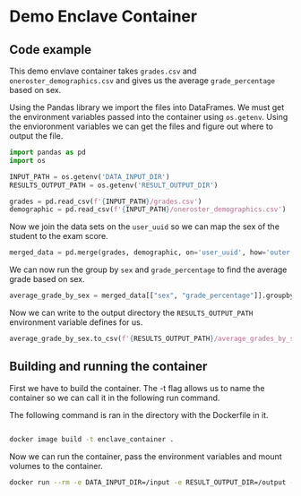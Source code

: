# Demo Enclave Container

## Code example

This demo envlave container takes `grades.csv` and `oneroster_demographics.csv` and gives us the average 
`grade_percentage` based on sex. 

Using the Pandas library we import the files into DataFrames.
We must get the environment variables passed into the container using `os.getenv`.
Using the envioronment variables we can get the files and figure out where to output the file.


```py
import pandas as pd
import os

INPUT_PATH = os.getenv('DATA_INPUT_DIR')
RESULTS_OUTPUT_PATH = os.getenv('RESULT_OUTPUT_DIR')

grades = pd.read_csv(f'{INPUT_PATH}/grades.csv')
demographic = pd.read_csv(f'{INPUT_PATH}/oneroster_demographics.csv')
```

Now we join the data sets on the `user_uuid` so we can map the sex of the student to the exam score. 

```py
merged_data = pd.merge(grades, demographic, on='user_uuid', how='outer')

```

We can now run the group by `sex` and `grade_percentage` to find the average grade based on sex. 

```py
average_grade_by_sex = merged_data[["sex", "grade_percentage"]].groupby('sex').mean()
```

Now we can write to the output directory the  `RESULTS_OUTPUT_PATH` environment variable defines for us.

```py
average_grade_by_sex.to_csv(f'{RESULTS_OUTPUT_PATH}/average_grades_by_sex.csv')

```

## Building and running the container 

First we have to build the container. The -t flag allows us to name the container so we can 
call it in the following run command. 

The following command is ran in the directory with the Dockerfile in it. 
```bash 

docker image build -t enclave_container .
```

Now we can run the container, pass the environment variables and mount volumes to the container. 

```bash
docker run --rm -e DATA_INPUT_DIR=/input -e RESULT_OUTPUT_DIR=/output -v $PWD/enclave-input:/input -v $PWD/enclave-output:/output enclave_container
```